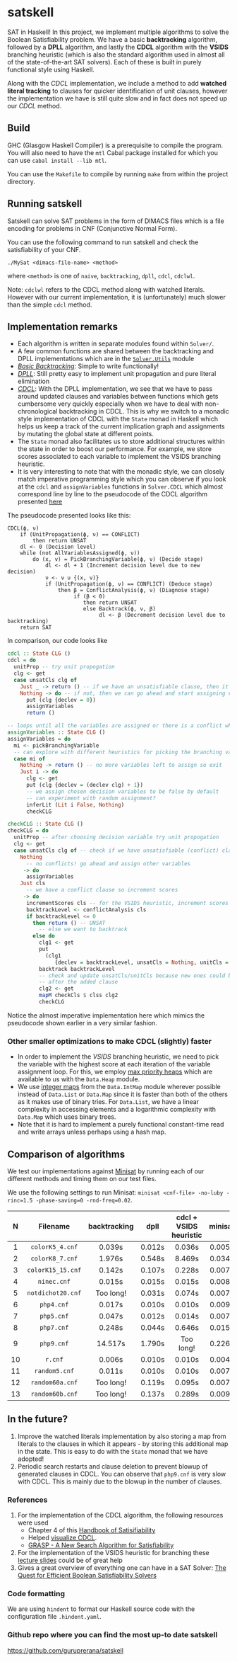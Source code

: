 # satskell

SAT in Haskell! In this project, we implement multiple algorithms to solve the Boolean Satisfiability problem. We have a basic **backtracking** algorithm, followed by a **DPLL** algorithm, and lastly the **CDCL** algorithm with the **VSIDS** branching heuristic (which is also the standard algorithm used in almost all of the state-of-the-art SAT solvers). Each of these is built in purely functional style using Haskell.

Along with the *CDCL* implementation, we include a method to add **watched literal tracking** to clauses for quicker identification of unit clauses, however the implementation we have is still quite slow and in fact does not speed up our *CDCL* method.

## Build

GHC (Glasgow Haskell Compiler) is a prerequisite to compile the program. You will also need to have the `mtl` Cabal package installed for which you can use `cabal install --lib mtl`.

You can use the `Makefile` to compile by running `make` from within the project directory.

## Running satskell

Satskell can solve SAT problems in the form of DIMACS files which is a file encoding for problems in CNF (Conjunctive Normal Form).

You can use the following command to run satskell and check the satisfiability of your CNF.

```
./MySat <dimacs-file-name> <method>
```

where `<method>` is one of `naive`, `backtracking`, `dpll`, `cdcl`, `cdclwl`.

Note: `cdclwl` refers to the CDCL method along with watched literals. However with our current implementation, it is (unfortunately) much slower than the simple `cdcl` method.

## Implementation remarks

- Each algorithm is written in separate modules found within `Solver/`.
- A few common functions are shared between the backtracking and DPLL implementations which are in the [`Solver.Utils`](https://github.com/guruprerana/satskell/blob/master/Solver/Utils.hs) module
- [*Basic Backtracking*](https://github.com/guruprerana/satskell/blob/master/Solver/Backtracking.hs): Simple to write functionally!
- [*DPLL*](https://github.com/guruprerana/satskell/blob/master/Solver/DPLL.hs): Still pretty easy to implement unit propagation and pure literal elimination
- [*CDCL*](https://github.com/guruprerana/satskell/blob/master/Solver/CDCL.hs): With the DPLL implementation, we see that we have to pass around updated clauses and variables between functions which gets cumbersome very quickly especially when we have to deal with non-chronological backtracking in CDCL. This is why we switch to a monadic style implementation of CDCL with the `State` monad in Haskell which helps us keep a track of the current implication graph and assignments by mutating the global state at different points. 
- The `State` monad also facilitates us to store additional structures within the state in order to boost our performance. For example, we store scores associated to each variable to implement the VSIDS branching heuristic.
- It is very interesting to note that with the monadic style, we can closely match imperative programming style which you can observe if you look at the `cdcl` and `assignVariables` functions in `Solver.CDCL` which almost correspond line by line to the pseudocode of the CDCL algorithm presented [here](https://www.cs.princeton.edu/~zkincaid/courses/fall18/readings/SATHandbook-CDCL.pdf)

The pseudocode presented looks like this:

```
CDCL(ϕ, ν)
    if (UnitPropagation(ϕ, ν) == CONFLICT)
        then return UNSAT
    dl <- 0 (Decision level)
    while (not AllVariablesAssigned(ϕ, ν))
        do (x, v) = PickBranchingVariable(ϕ, ν) (Decide stage)
            dl <- dl + 1 (Increment decision level due to new decision)
            ν <- ν ∪ {(x, v)}
            if (UnitPropagation(ϕ, ν) == CONFLICT) (Deduce stage)
                then β = ConflictAnalysis(ϕ, ν) (Diagnose stage)
                     if (β < 0)
                        then return UNSAT
                        else Backtrack(ϕ, ν, β)
                             dl <- β (Decrement decision level due to backtracking)
    return SAT
```

In comparison, our code looks like

```hs
cdcl :: State CLG ()
cdcl = do
  unitProp -- try unit propogation
  clg <- get
  case unsatCls clg of
    Just _ -> return () -- if we have an unsatisfiable clause, then it is UNSAT
    Nothing -> do -- if not, then we can go ahead and start assigning variables
      put (clg {declev = 0})
      assignVariables
      return ()

-- loops until all the variables are assigned or there is a conflict which is unresolvable
assignVariables :: State CLG ()
assignVariables = do
  mi <- pickBranchingVariable
  -- can explore with different heuristics for picking the branching variable - cuurently using VSIDS
  case mi of
    Nothing -> return () -- no more variables left to assign so exit
    Just i -> do
      clg <- get
      put (clg {declev = (declev clg) + 1})
      -- we assign chosen decision variables to be false by default
      -- can experiment with random assignment?
      inferLit (Lit i False, Nothing)
      checkCLG

checkCLG :: State CLG ()
checkCLG = do
  unitProp -- after choosing decision variable try unit propogation
  clg <- get
  case unsatCls clg of -- check if we have unsatisfiable (conflict) clauses
    Nothing
      -- no conflicts! go ahead and assign other variables
     -> do
      assignVariables
    Just cls
      -- we have a conflict clause so increment scores
     -> do
      incrementScores cls -- for the VSIDS heuristic, increment scores of variables in conflict clause
      backtrackLevel <- conflictAnalysis cls
      if backtrackLevel <= 0
        then return () -- UNSAT
          -- else we want to backtrack
        else do
          clg1 <- get
          put
            (clg1
               {declev = backtrackLevel, unsatCls = Nothing, unitCls = Nothing})
          backtrack backtrackLevel
          -- check and update unsatCls/unitCls because new ones could be created
          -- after the added clause
          clg2 <- get
          mapM checkCls $ clss clg2
          checkCLG
```

Notice the almost imperative implementation here which mimics the pseudocode shown earlier in a very similar fashion.

### Other smaller optimizations to make CDCL (slightly) faster

- In order to implement the *VSIDS* branching heuristic, we need to pick the variable with the highest score at each iteration of the variable assignment loop. For this, we employ [max priority heaps](https://github.com/guruprerana/satskell/blob/e6cf3ae56ca05c33be184c760ad4aee99adb6914/Solver/CDCL.hs#L42) which are available to us with the `Data.Heap` module.
- We use [integer maps](https://github.com/guruprerana/satskell/blob/e6cf3ae56ca05c33be184c760ad4aee99adb6914/Solver/CDCL.hs#L43) from the `Data.IntMap` module wherever possible instead of `Data.List` or `Data.Map` since it is faster than both of the others as it makes use of binary tries. For `Data.List`, we have a linear complexity in accessing elements and a logarithmic complexity with `Data.Map` which uses binary trees.
- Note that it is hard to implement a purely functional constant-time read and write arrays unless perhaps using a hash map. 

## Comparison of algorithms

We test our implementations against [Minisat](https://github.com/niklasso/minisat) by running each of our different methods and timing them on our test files.

We use the following settings to run Minisat: `minisat <cnf-file> -no-luby -rinc=1.5 -phase-saving=0 -rnd-freq=0.02`.

| **N** |    **Filename**   | **backtracking** | **dpll** | **cdcl** + **VSIDS heuristic** | **minisat** |
|:-----:|:-----------------:|:----------------:|:--------:|:------------------------------:|:-----------:|
|   1   |  `colorK5_4.cnf`  |      0.039s      |  0.012s  |             0.036s             |    0.005s   |
|   2   |  `colorK8_7.cnf`  |      1.976s      |  0.548s  |             8.469s             |    0.034s   |
|   3   | `colorK15_15.cnf` |      0.142s      |  0.107s  |             0.228s             |    0.007s   |
|   4   |    `ninec.cnf`    |      0.015s      |  0.015s  |             0.015s             |    0.008s   |
|   5   | `notdichot20.cnf` |     Too long!    |  0.031s  |             0.074s             |    0.007s   |
|   6   |     `php4.cnf`    |      0.017s      |  0.010s  |             0.010s             |    0.009s   |
|   7   |     `php5.cnf`    |      0.047s      |  0.012s  |             0.014s             |    0.007s   |
|   8   |     `php7.cnf`    |      0.248s      |  0.044s  |             0.646s             |    0.015s   |
|   9   |     `php9.cnf`    |      14.517s     |  1.790s  |            Too long!           |    0.226s   |
|   10  |      `r.cnf`      |      0.006s      |  0.010s  |             0.010s             |    0.004s   |
|   11  |   `random5.cnf`   |      0.011s      |  0.010s  |             0.010s             |    0.007s   |
|   12  |  `random60a.cnf`  |     Too long!    |  0.119s  |             0.095s             |    0.007s   |
|   13  |  `random60b.cnf`  |     Too long!    |  0.137s  |             0.289s             |    0.009s   |

## In the future?

1. Improve the watched literals implementation by also storing a map from literals to the clauses in which it appears - by storing this additional map in the state. This is easy to do with the `State` monad that we have adopted! 
2. Periodic search restarts and clause deletion to prevent blowup of generated clauses in CDCL. You can observe that `php9.cnf` is very slow with CDCL. This is mainly due to the blowup in the number of clauses.

### References

1. For the implementation of the CDCL algorithm, the following resources were used
    - Chapter 4 of this [Handbook of Satisifiability](https://www.cs.princeton.edu/~zkincaid/courses/fall18/readings/SATHandbook-CDCL.pdf)
    - Helped [visualize CDCL](https://cse442-17f.github.io/Conflict-Driven-Clause-Learning/).
    - [GRASP - A New Search Algorithm for Satisfiability](https://www.cs.cmu.edu/~emc/15-820A/reading/grasp_iccad96.pdf)
2. For the implementation of the VSIDS heuristic for branching these [lecture slides](https://baldur.iti.kit.edu/sat/files/2019/l08.pdf) could be of great help
3. Gives a great overview of everything one can have in a SAT Solver: [The Quest for Efficient Boolean Satisfiability Solvers](https://www.princeton.edu/~chaff/publication/cade_cav_2002.pdf)

### Code formatting

We are using `hindent` to format our Haskell source code with the configuration file `.hindent.yaml`.

### Github repo where you can find the most up-to date satskell

https://github.com/guruprerana/satskell
